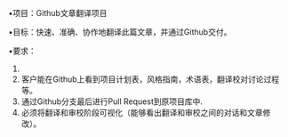 •项目：Github文章翻译项目

•目标：快速、准确、协作地翻译此篇文章，并通过Github交付。

•要求：

1. 
2. 客户能在Github上看到项目计划表，风格指南，术语表，翻译校对讨论过程等。
3. 通过Github分支最后进行Pull Request到原项目库中.
4. 必须将翻译和审校阶段可视化（能够看出翻译和审校之间的对话和文章修改）。